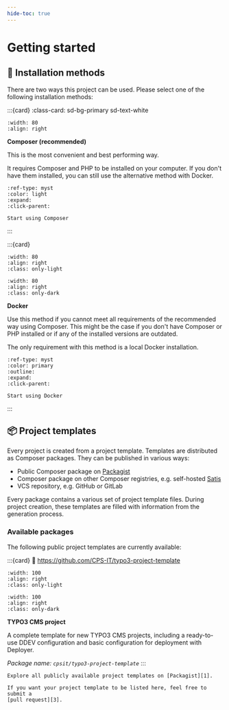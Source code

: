 ```yaml
---
hide-toc: true
---
```


# Getting started

## 🚀 Installation methods

There are two ways this project can be used. Please select one of the
following installation methods:

:::{card}
:class-card: sd-bg-primary sd-text-white

```{image} _static/img/logos/composer.png
:width: 80
:align: right
```

**Composer (recommended)**

This is the most convenient and best performing way.

It requires Composer and PHP to be installed on your computer. If you
don't have them installed, you can still use the alternative method with
Docker.

```{button-ref} usage/composer.md
:ref-type: myst
:color: light
:expand:
:click-parent:

Start using Composer
```
:::

:::{card}

```{image} _static/img/logos/docker.png
:width: 80
:align: right
:class: only-light
```

```{image} _static/img/logos/docker-white.png
:width: 80
:align: right
:class: only-dark
```

**Docker**

Use this method if you cannot meet all requirements of the recommended way
using Composer. This might be the case if you don't have Composer or PHP
installed or if any of the installed versions are outdated.

The only requirement with this method is a local Docker installation.

```{button-ref} usage/docker.md
:ref-type: myst
:color: primary
:outline:
:expand:
:click-parent:

Start using Docker
```
:::

## 📦 Project templates

Every project is created from a project template. Templates are distributed
as Composer packages. They can be published in various ways:

* Public Composer package on [Packagist][1]
* Composer package on other Composer registries, e.g. self-hosted [Satis][2]
* VCS repository, e.g. GitHub or GitLab

Every package contains a various set of project template files. During project
creation, these templates are filled with information from the generation process.

### Available packages

The following public project templates are currently available:

:::{card}
:link: https://github.com/CPS-IT/typo3-project-template

```{image} _static/img/logos/typo3.svg
:width: 100
:align: right
:class: only-light
```

```{image} _static/img/logos/typo3-white.svg
:width: 100
:align: right
:class: only-dark
```

**TYPO3 CMS project**

A complete template for new TYPO3 CMS projects, including a ready-to-use
DDEV configuration and basic configuration for deployment with Deployer.

_Package name: `cpsit/typo3-project-template`_
:::

```{seealso}
Explore all publicly available project templates on [Packagist][1].
```

```{tip}
If you want your project template to be listed here, feel free to submit a
[pull request][3].
```

[1]: https://packagist.org/?type=project-builder-template
[2]: https://github.com/composer/satis
[3]: https://github.com/CPS-IT/project-builder/pulls
